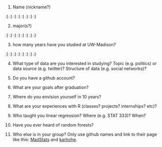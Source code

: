 1) Name (nickname?)

:) :) :) :) :) :) :) :)

2) major(s?)

:) :) :) :) :) :) :) :)

3) how many years have you studied at UW-Madison?

:) :) :) :) :) :) :) :)

4) What type of data are you interested in studying?  Topic (e.g. politics) or data source (e.g. twitter)? Structure of data (e.g. social networks)? 



5) Do you have a github account?



6) What are your goals after graduation?



7) Where do you envision yourself in 10 years?



8) What are your experiences with R (classes? projects? internships? etc)?  



9) Who taught you linear regression?  Where (e.g. STAT 333)?  When?



10)  Have you ever heard of random forests?



11)  Who else is in your group?  Only use github names and link to their page like this:  [MadStats](https://github.com/MadStats) and [karlrohe](https://github.com/karlrohe).

